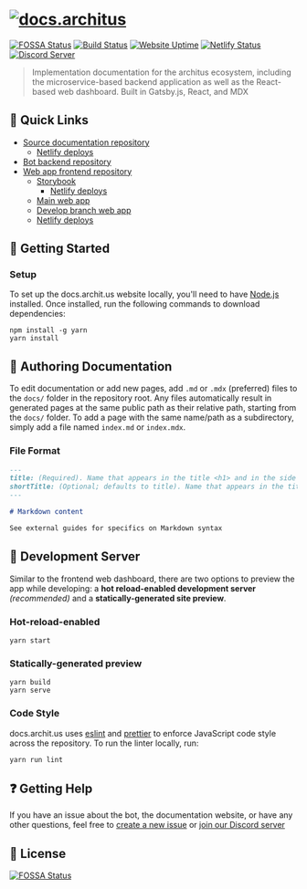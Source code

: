# [![docs.architus](https://i.imgur.com/iv0wgAg.png)](https://docs.archit.us)

[![FOSSA Status](https://app.fossa.com/api/projects/git%2Bgithub.com%2Farchitus%2Fdocs.archit.us.svg?type=shield)](https://app.fossa.com/projects/git%2Bgithub.com%2Farchitus%2Fdocs.archit.us?ref=badge_shield) [![Build Status](https://travis-ci.org/architus/docs.archit.us.svg?branch=master)](https://travis-ci.org/architus/docs.archit.us) [![Website Uptime](https://img.shields.io/uptimerobot/ratio/7/m783218822-e416787a37a1f22b540d0654.svg?label=website%20uptime)](https://status.archit.us/) [![Netlify Status](https://api.netlify.com/api/v1/badges/8ee5067a-c5a8-4309-9167-2cfe8b8d4cb3/deploy-status)](https://app.netlify.com/sites/architus-docs/deploys) [![Discord Server](https://img.shields.io/discord/607637793107345431?color=7289DA&logo=discord&logoColor=white)](https://discord.gg/FpyhED)

> Implementation documentation for the architus ecosystem, including the microservice-based backend application as well as the React-based web dashboard. Built in Gatsby.js, React, and MDX

## 🔗 Quick Links

- [Source documentation repository](https://github.com/architus/docs.archit.us)
  - [Netlify deploys](https://app.netlify.com/sites/architus-docs/deploys)
- [Bot backend repository](https://github.com/architus/architus)
- [Web app frontend repository](https://github.com/architus/archit.us)
  - [Storybook](https://storybook.archit.us/)
    - [Netlify deploys](https://app.netlify.com/sites/storybook-architus/deploys)
  - [Main web app](https://archit.us/)
  - [Develop branch web app](https://develop.archit.us/)
  - [Netlify deploys](https://app.netlify.com/sites/architus/deploys)

## 🚀 Getting Started

### Setup

To set up the docs.archit.us website locally, you'll need to have [Node.js](https://nodejs.org/en/download/) installed. Once installed, run the following commands to download dependencies:

```console
npm install -g yarn
yarn install
```

## 📝 Authoring Documentation

To edit documentation or add new pages, add `.md` or `.mdx` (preferred) files to the `docs/` folder in the repository root. Any files automatically result in generated pages at the same public path as their relative path, starting from the `docs/` folder. To add a page with the same name/path as a subdirectory, simply add a file named `index.md` or `index.mdx`.

### File Format

```md
---
title: (Required). Name that appears in the title <h1> and in the side NavBar
shortTitle: (Optional; defaults to title). Name that appears in the title bar & breadcrumb
---

# Markdown content

See external guides for specifics on Markdown syntax
```

## 📡 Development Server

Similar to the frontend web dashboard, there are two options to preview the app while developing: a **hot reload-enabled development server** *(recommended)* and a **statically-generated site preview**.

### Hot-reload-enabled

```console
yarn start
```

### Statically-generated preview

```console
yarn build
yarn serve
```

### Code Style

docs.archit.us uses [eslint](https://eslint.org/) and [prettier](https://prettier.io/) to enforce JavaScript code style across the repository. To run the linter locally, run:

```console
yarn run lint
```

## ❓ Getting Help

If you have an issue about the bot, the documentation website, or have any other questions, feel free to [create a new issue](https://github.com/architus/architus/issues/new) or [join our Discord server](https://discord.gg/FpyhED)

## 📜 License

[![FOSSA Status](https://app.fossa.com/api/projects/git%2Bgithub.com%2Farchitus%2Fdocs.archit.us.svg?type=large)](https://app.fossa.com/projects/git%2Bgithub.com%2Farchitus%2Fdocs.archit.us?ref=badge_large)
